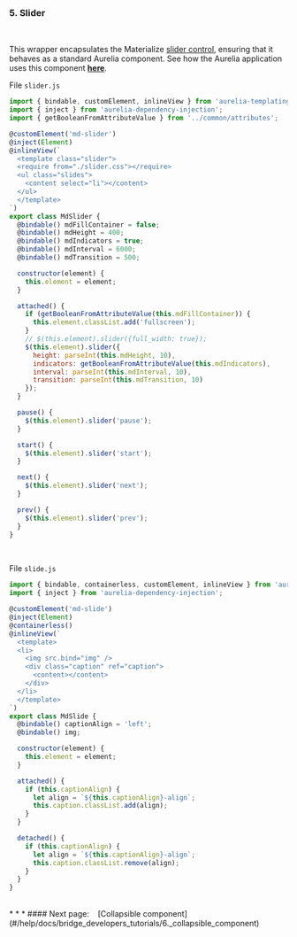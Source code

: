 <br>

### 5. Slider
<br>

This wrapper encapsulates the Materialize [slider control](http://materializecss.com/media.html#slider), ensuring that it behaves as a standard Aurelia component. See how the Aurelia application uses this component **[here](#/samples/media/slider)**.
<br>

File `slider.js`
<br>
```javascript
import { bindable, customElement, inlineView } from 'aurelia-templating';
import { inject } from 'aurelia-dependency-injection';
import { getBooleanFromAttributeValue } from '../common/attributes';

@customElement('md-slider')
@inject(Element)
@inlineView(`
  <template class="slider">
  <require from="./slider.css"></require>
  <ul class="slides">
    <content select="li"></content>
  </ul>
  </template>
`)
export class MdSlider {
  @bindable() mdFillContainer = false;
  @bindable() mdHeight = 400;
  @bindable() mdIndicators = true;
  @bindable() mdInterval = 6000;
  @bindable() mdTransition = 500;

  constructor(element) {
    this.element = element;
  }

  attached() {
    if (getBooleanFromAttributeValue(this.mdFillContainer)) {
      this.element.classList.add('fullscreen');
    }
    // $(this.element).slider({full_width: true});
    $(this.element).slider({
      height: parseInt(this.mdHeight, 10),
      indicators: getBooleanFromAttributeValue(this.mdIndicators),
      interval: parseInt(this.mdInterval, 10),
      transition: parseInt(this.mdTransition, 10)
    });
  }

  pause() {
    $(this.element).slider('pause');
  }

  start() {
    $(this.element).slider('start');
  }

  next() {
    $(this.element).slider('next');
  }

  prev() {
    $(this.element).slider('prev');
  }
}

```
<br>

File `slide.js`
<br>
```javascript
import { bindable, containerless, customElement, inlineView } from 'aurelia-templating';
import { inject } from 'aurelia-dependency-injection';

@customElement('md-slide')
@inject(Element)
@containerless()
@inlineView(`
  <template>
  <li>
    <img src.bind="img" />
    <div class="caption" ref="caption">
      <content></content>
    </div>
  </li>
  </template>
`)
export class MdSlide {
  @bindable() captionAlign = 'left';
  @bindable() img;

  constructor(element) {
    this.element = element;
  }

  attached() {
    if (this.captionAlign) {
      let align = `${this.captionAlign}-align`;
      this.caption.classList.add(align);
    }
  }

  detached() {
    if (this.captionAlign) {
      let align = `${this.captionAlign}-align`;
      this.caption.classList.remove(align);
    }
  }
}

```

<br>
* * *
#### Next page: &nbsp;&nbsp; [Collapsible component](#/help/docs/bridge_developers_tutorials/6._collapsible_component)

